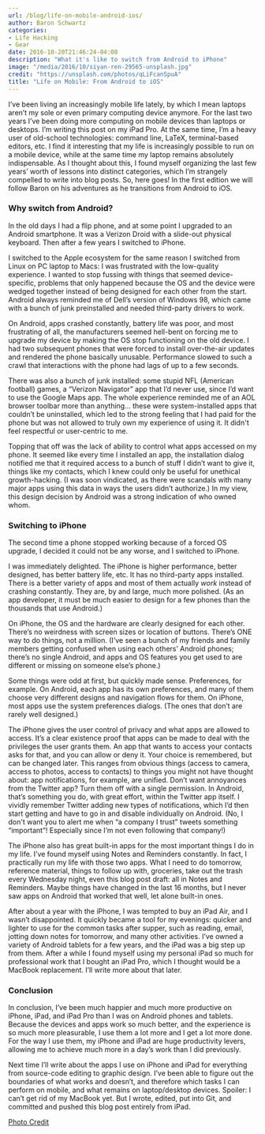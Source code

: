 ```yaml
---
url: /blog/life-on-mobile-android-ios/
author: Baron Schwartz
categories:
- Life Hacking
- Gear
date: 2016-10-20T21:46:24-04:00
description: "What it's like to switch from Android to iPhone"
image: "/media/2016/10/siyan-ren-29565-unsplash.jpg"
credit: "https://unsplash.com/photos/qLiFcanSpuA"
title: "Life on Mobile: From Android to iOS"
---
```


I’ve been living an increasingly mobile life lately, by which I mean laptops aren’t my sole or even primary computing device anymore. For the last two years I’ve been doing more computing on mobile devices than laptops or desktops. I’m writing this post on my iPad Pro. At the same time, I’m a heavy user of old-school technologies: command line, LaTeX, terminal-based editors, etc. I find it interesting that my life is increasingly possible to run on a mobile device, while at the same time my laptop remains absolutely indispensable. As I thought about this, I found myself organizing the last few years’ worth of lessons into distinct categories, which I’m strangely compelled to write into blog posts. So, here goes! In the first edition we will follow Baron on his adventures as he transitions from Android to iOS.

<!--more-->

### Why switch from Android?

In the old days I had a flip phone, and at some point I upgraded to an Android smartphone. It was a Verizon Droid with a slide-out physical keyboard. Then after a few years I switched to iPhone.

I switched to the Apple ecosystem for the same reason I switched from Linux on PC laptop to Macs: I was frustrated with the low-quality experience. I wanted to stop fussing with things that seemed device-specific, problems that only happened because the OS and the device were wedged together instead of being designed for each other from the start. Android always reminded me of Dell’s version of Windows 98, which came with a bunch of junk preinstalled and needed third-party drivers to work.

On Android, apps crashed constantly, battery life was poor, and most frustrating of all, the manufacturers seemed hell-bent on forcing me to upgrade my device by making the OS stop functioning on the old device. I had two subsequent phones that were forced to install over-the-air updates and rendered the phone basically unusable. Performance slowed to such a crawl that interactions with the phone had lags of up to a few seconds.

There was also a bunch of junk installed: some stupid NFL (American football) games, a “Verizon Navigator” app that I’d never use, since I’d want to use the Google Maps app. The whole experience reminded me of an AOL browser toolbar more than anything… these were system-installed apps that couldn’t be uninstalled, which led to the strong feeling that I had paid for the phone but was not allowed to truly own my experience of using it. It didn't feel respectful or user-centric to me.

Topping that off was the lack of ability to control what apps accessed on my phone. It seemed like every time I installed an app, the installation dialog notified me that it required access to a bunch of stuff I didn’t want to give it, things like my contacts, which I knew could only be useful for unethical growth-hacking. (I was soon vindicated, as there were scandals with many major apps using this data in ways the users didn’t authorize.) In my view, this design decision by Android was a strong indication of who owned whom.

### Switching to iPhone

The second time a phone stopped working because of a forced OS upgrade, I decided it could not be any worse, and I switched to iPhone.

I was immediately delighted. The iPhone is higher performance, better designed, has better battery life, etc. It has no third-party apps installed. There is a better variety of apps and most of them actually *work* instead of crashing constantly. They are, by and large, much more polished. (As an app developer, it must be much easier to design for a few phones than the thousands that use Android.)

On iPhone, the OS and the hardware are clearly designed for each other. There’s no weirdness with screen sizes or location of buttons. There’s ONE way to do things, not a million. (I’ve seen a bunch of my friends and family members getting confused when using each others’ Android phones; there’s no single Android, and apps and OS features you get used to are different or missing on someone else’s phone.)

Some things were odd at first, but quickly made sense. Preferences, for example. On Android, each app has its own preferences, and many of them choose very different designs and navigation flows for them. On iPhone, most apps use the system preferences dialogs. (The ones that don’t are rarely well designed.)

The iPhone gives the user control of privacy and what apps are allowed to access. It’s a clear existence proof that apps can be made to deal with the privileges the user grants them. An app that wants to access your contacts asks for that, and you can allow or deny it. Your choice is remembered, but can be changed later. This ranges from obvious things (access to camera, access to photos, access to contacts) to things you might not have thought about: app notifications, for example, are unified. Don’t want annoyances from the Twitter app? Turn them off with a single permission. In Android, that’s something you do, with great effort, within the Twitter app itself. I vividly remember Twitter adding new types of notifications, which I’d then start getting and have to go in and disable individually on Android. (No, I don't want you to alert me when “a company I trust” tweets something “important”! Especially since I’m not even following that company!)

The iPhone also has great built-in apps for the most important things I do in my life. I’ve found myself using Notes and Reminders constantly. In fact, I practically run my life with those two apps. What I need to do tomorrow, reference material, things to follow up with, groceries, take out the trash every Wednesday night, even this blog post draft: all in Notes and Reminders. Maybe things have changed in the last 16 months, but I never saw apps on Android that worked that well, let alone built-in ones.

After about a year with the iPhone, I was tempted to buy an iPad Air, and I wasn’t disappointed. It quickly became a tool for my evenings: quicker and lighter to use for the common tasks after supper, such as reading, email, jotting down notes for tomorrow, and many other activities. I’ve owned a variety of Android tablets for a few years, and the iPad was a big step up from them. After a while I found myself using my personal iPad so much for professional work that I bought an iPad Pro, which I thought would be a MacBook replacement. I’ll write more about that later.

### Conclusion

In conclusion, I’ve been much happier and much more productive on iPhone, iPad, and iPad Pro than I was on Android phones and tablets. Because the devices and apps work so much better, and the experience is so much more pleasurable, I use them a lot more and I get a lot more done. For the way I use them, my iPhone and iPad are huge productivity levers, allowing me to achieve much more in a day’s work than I did previously.

Next time I’ll write about the apps I use on iPhone and iPad for everything from source-code editing to graphic design. I’ve been able to figure out the boundaries of what works and doesn’t, and therefore which tasks I can perform on mobile, and what remains on laptop/desktop devices. Spoiler: I can’t get rid of my MacBook yet. But I wrote, edited, put into Git, and committed and pushed this blog post entirely from iPad.

[Photo Credit](https://pixabay.com/en/robot-artificial-intelligence-woman-507811/)
